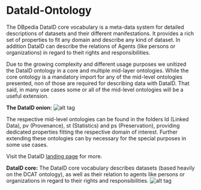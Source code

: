 # DataId-Ontology
The DBpedia DataID core vocabulary is a meta-data system for detailed descriptions of datasets and their different manifestations. It provides a rich set of properties to fit any domain and describe any kind of dataset. In addition DataID can describe the relations of Agents (like persons or organizations) in regard to theit rights and responsibilities.

Due to the growing complexity and different usage purposes we unitized the DataID ontology in a core and multiple mid-layer ontologies. While the core ontology is a mandatory import for any of the mid-level ontologies presented, non of those are required for describing data with DataID. That said, in many use cases some or all of the mid-level ontologies will be a useful extension.

**The DataID onion:**
![alt tag](https://raw.githubusercontent.com/dbpedia/DataId-Ontology/master/DataID%20onion.png)

The respective mid-level ontologies can be found in the folders ld (Linked Data), pv (Provenance), st (Statistics) and ps (Preservation), providing dedicated properties fitting the respective domain of interest. Further extending these ontologies can by necessary for the special purposes in some use cases.

Visit the DataID [landing page](http://wiki.dbpedia.org/projects/dbpedia-dataid) for more.

**DataID core:**<Enter>
The DataID core vocabulary describes datasets (based heavily on the DCAT ontology), as well as their relation to agents like persons or organizations in regard to their rights and responsibilities.
![alt tag](https://raw.githubusercontent.com/dbpedia/DataId-Ontology/master/DataIdOntology.png)
